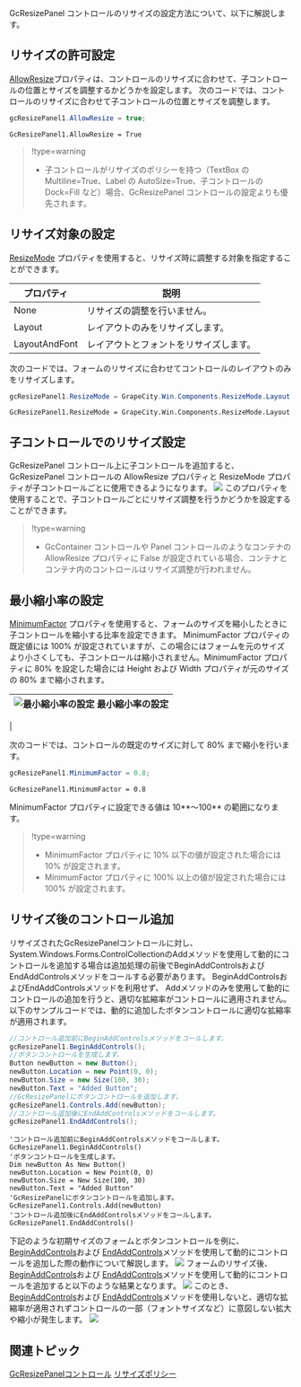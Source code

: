 GcResizePanel コントロールのリサイズの設定方法について、以下に解説します。

## リサイズの許可設定

[AllowResize](gcdocsite__documentlink?toc-item-id=23da01be-337e-4e73-8f0c-4982bbf9029d)プロパティは、コントロールのリサイズに合わせて、子コントロールの位置とサイズを調整するかどうかを設定します。
次のコードでは、コントロールのリサイズに合わせて子コントロールの位置とサイズを調整します。

```csharp
gcResizePanel1.AllowResize = true;
```

```vbnet
GcResizePanel1.AllowResize = True
```

> !type=warning
>
> * 子コントロールがリサイズのポリシーを持つ（TextBox の Multiline=True、Label の AutoSize=True、子コントロールの Dock=Fill など）場合、GcResizePanel コントロールの設定よりも優先されます。

## リサイズ対象の設定

[ResizeMode](gcdocsite__documentlink?toc-item-id=e19e5c81-f7f7-4148-849d-8c164379f940) プロパティを使用すると、リサイズ時に調整する対象を指定することができます。

| プロパティ | 説明 |
| ----- | --- |
| None | リサイズの調整を行いません。 |
| Layout | レイアウトのみをリサイズします。 |
| LayoutAndFont | レイアウトとフォントをリサイズします。 |


次のコードでは、フォームのリサイズに合わせてコントロールのレイアウトのみをリサイズします。

```csharp
gcResizePanel1.ResizeMode = GrapeCity.Win.Components.ResizeMode.Layout;
```

```vbnet
GcResizePanel1.ResizeMode = GrapeCity.Win.Components.ResizeMode.Layout
```

## 子コントロールでのリサイズ設定

GcResizePanel コントロール上に子コントロールを追加すると、GcResizePanel コントロールの AllowResize プロパティと ResizeMode プロパティが子コントロールごとに使用できるようになります。
![](/DOCUMENT_SITE_LINK_PREFIX_HERE/document-site-files/images/06fadbb1-c461-433a-b385-ae4966e56069/images/gcresizepanel.gcresizepanelproperty.png)
このプロパティを使用することで、子コントロールごとにリサイズ調整を行うかどうかを設定することができます。

> !type=warning
>
> * GcContainer コントロールや Panel コントロールのようなコンテナの AllowResize プロパティに False が設定されている場合、コンテナとコンテナ内のコントロールはリサイズ調整が行われません。

## 最小縮小率の設定

[MinimumFactor](gcdocsite__documentlink?toc-item-id=7c16419b-01eb-414b-9fe1-d1b6002d00cd) プロパティを使用すると、フォームのサイズを縮小したときに子コントロールを縮小する比率を設定できます。 MinimumFactor プロパティの既定値には 100% が設定されていますが、この場合にはフォームを元のサイズより小さくしても、子コントロールは縮小されません。MinimumFactor プロパティに 80% を設定した場合には Height および Width プロパティが元のサイズの 80% まで縮小されます。

| ![最小縮小率の設定](/DOCUMENT_SITE_LINK_PREFIX_HERE/document-site-files/images/06fadbb1-c461-433a-b385-ae4966e56069/images/gcresizepanel.gcresizepanelcontrol2_thumb.png) 最小縮小率の設定 |
| ---------- |
|

次のコードでは、コントロールの既定のサイズに対して 80% まで縮小を行います。

```csharp
gcResizePanel1.MinimumFactor = 0.8;
```

```vbnet
GcResizePanel1.MinimumFactor = 0.8
```

MinimumFactor プロパティに設定できる値は 10**～100** の範囲になります。

> !type=warning
>
> * MinimumFactor プロパティに 10% 以下の値が設定された場合には 10% が設定されます。
> * MinimumFactor プロパティに 100% 以上の値が設定された場合には 100% が設定されます。

## リサイズ後のコントロール追加

リサイズされたGcResizePanelコントロールに対し、System.Windows.Forms.ControlCollectionのAddメソッドを使用して動的にコントロールを追加する場合は追加処理の前後でBeginAddControlsおよびEndAddControlsメソッドをコールする必要があります。
BeginAddControlsおよびEndAddControlsメソッドを利用せず、 Addメソッドのみを使用して動的にコントロールの追加を行うと、適切な拡縮率がコントロールに適用されません。
以下のサンプルコードでは、動的に追加したボタンコントロールに適切な拡縮率が適用されます。

```csharp
//コントロール追加前にBeginAddControlsメソッドをコールします。
gcResizePanel1.BeginAddControls();
//ボタンコントロールを生成します。
Button newButton = new Button();
newButton.Location = new Point(0, 0);
newButton.Size = new Size(100, 30);
newButton.Text = "Added Button";
//GcResizePanelにボタンコントロールを追加します。
gcResizePanel1.Controls.Add(newButton);
//コントロール追加後にEndAddControlsメソッドをコールします。
gcResizePanel1.EndAddControls();
```

```vbnet
'コントロール追加前にBeginAddControlsメソッドをコールします。
GcResizePanel1.BeginAddControls()
'ボタンコントロールを生成します。
Dim newButton As New Button()
newButton.Location = New Point(0, 0)
newButton.Size = New Size(100, 30)
newButton.Text = "Added Button"
'GcResizePanelにボタンコントロールを追加します。
GcResizePanel1.Controls.Add(newButton)
'コントロール追加後にEndAddControlsメソッドをコールします。
GcResizePanel1.EndAddControls()
```

下記のような初期サイズのフォームとボタンコントロールを例に、[BeginAddControls](gcdocsite__documentlink?toc-item-id=8eae51d2-b116-4912-b9e2-6021357acff0#GRAPECITY.WIN.COMPONENTS.GCRESIZEPANEL)および [EndAddControls](gcdocsite__documentlink?toc-item-id=8eae51d2-b116-4912-b9e2-6021357acff0#GRAPECITY.WIN.COMPONENTS.GCRESIZEPANEL)メソッドを使用して動的にコントロールを追加した際の動作について解説します。
![](/DOCUMENT_SITE_LINK_PREFIX_HERE/document-site-files/images/06fadbb1-c461-433a-b385-ae4966e56069/images/gcresizepanel.noresize.png)
フォームのリサイズ後、[BeginAddControls](gcdocsite__documentlink?toc-item-id=8eae51d2-b116-4912-b9e2-6021357acff0#GRAPECITY.WIN.COMPONENTS.GCRESIZEPANEL)および [EndAddControls](gcdocsite__documentlink?toc-item-id=8eae51d2-b116-4912-b9e2-6021357acff0#GRAPECITY.WIN.COMPONENTS.GCRESIZEPANEL)メソッドを使用して動的にコントロールを追加すると以下のような結果となります。
![](/DOCUMENT_SITE_LINK_PREFIX_HERE/document-site-files/images/06fadbb1-c461-433a-b385-ae4966e56069/images/gcresizepanel.resizebeginend.png)
このとき、[BeginAddControls](gcdocsite__documentlink?toc-item-id=8eae51d2-b116-4912-b9e2-6021357acff0#GRAPECITY.WIN.COMPONENTS.GCRESIZEPANEL)および [EndAddControls](gcdocsite__documentlink?toc-item-id=8eae51d2-b116-4912-b9e2-6021357acff0#GRAPECITY.WIN.COMPONENTS.GCRESIZEPANEL)メソッドを使用しないと、適切な拡縮率が適用されずコントロールの一部（フォントサイズなど）に意図しない拡大や縮小が発生します。
![](/DOCUMENT_SITE_LINK_PREFIX_HERE/document-site-files/images/06fadbb1-c461-433a-b385-ae4966e56069/images/gcresizepanel.resizewithoutbeginend.png)

## 関連トピック

[GcResizePanelコントロール](gcdocsite__documentlink?toc-item-id=82b95d13-90fd-4ceb-83ae-488127a42426)
[リサイズポリシー](gcdocsite__documentlink?toc-item-id=6fe30364-69d2-4da5-b643-17dd5e5047aa)